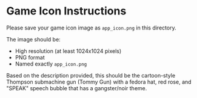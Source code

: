 # Game Icon Instructions

Please save your game icon image as `app_icon.png` in this directory.

The image should be:
- High resolution (at least 1024x1024 pixels)
- PNG format
- Named exactly `app_icon.png`

Based on the description provided, this should be the cartoon-style Thompson submachine gun (Tommy Gun) with a fedora hat, red rose, and "SPEAK" speech bubble that has a gangster/noir theme.

